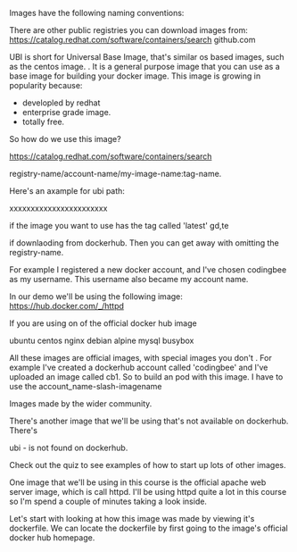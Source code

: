 Images have the following naming conventions:


There are other public registries you can download images from:
https://catalog.redhat.com/software/containers/search
github.com


UBI is short for Universal Base Image, that's similar os based images, such as the centos image. . It is a general purpose image that you can use as a base image for building your docker image. This image is growing in popularity because:

- developled by redhat
- enterprise grade image. 
- totally free. 


So how do we use this image?

https://catalog.redhat.com/software/containers/search

registry-name/account-name/my-image-name:tag-name. 

Here's an axample for ubi path:

xxxxxxxxxxxxxxxxxxxxxxx

if the image you want to use has the tag called 'latest'
gd,te 



if downlaoding from dockerhub. Then you can get away with omitting the registry-name.

For example I registered a new docker account, and I've chosen codingbee as my username. This username also became my account name. 





In our demo we'll be using the following image:
https://hub.docker.com/_/httpd

If you are using on of the official docker hub image


ubuntu
centos
nginx
debian
alpine
mysql
busybox

All these images are official images, with special images you don't . For example I've created a dockerhub account  called 'codingbee' and I've uploaded an image called cb1. So to build an pod with this image. I have to use the account_name-slash-imagename 




Images made by the wider community. 


There's another image that we'll be using that's not available on dockerhub. There's 

ubi - is not found on dockerhub.


Check out the quiz to see examples of how to start up lots of other images. 



One image that we'll be using in this course is the official apache web server image, which is call httpd. I'll be using httpd quite a lot in this course so I'm spend a couple of minutes taking a look inside. 

Let's start with looking at how this image was made by viewing it's dockerfile. We can locate the dockerfile by first going to the image's official docker hub homepage. 

```

```


